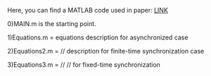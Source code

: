 Here, you can find a MATLAB code used in paper: <a href="https://authors.elsevier.com/c/1eZZM3QI~FVr~9" target="_blank">LINK</a>

0)MAIN.m is the starting point.

1)Equations.m = equations description for asynchronized case

2)Equations2.m = // description for finite-time synchronization case

3)Equations3.m = // //  for fixed-time synchronization
